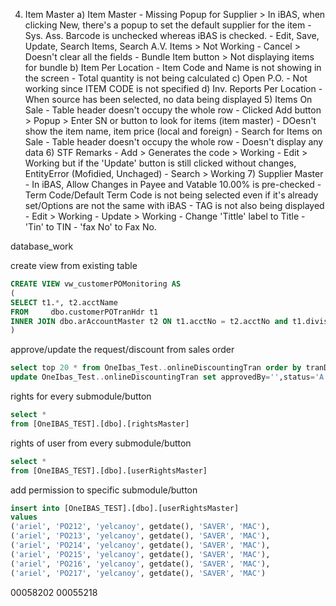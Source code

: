 4) Item Master
        a) Item Master
            - Missing Popup for Supplier > In iBAS, when clicking New, there's a popup to set the default supplier for the item
            - Sys. Ass. Barcode is unchecked whereas iBAS is checked.
            - Edit, Save, Update, Search Items, Search A.V. Items > Not Working
            - Cancel > Doesn't clear all the fields
            - Bundle Item button > Not displaying items for bundle
        b) Item Per Location
            - Item Code and Name is not showing in the screen
            - Total quantity is not being calculated
        c) Open P.O.
            - Not working since ITEM CODE is not specified
        d) Inv. Reports Per Location
            - When source has been selected, no data being displayed
    5) Items On Sale
        - Table header doesn't occupy the whole row
        - Clicked Add button > Popup > Enter SN or button to look for items (item master)
            - DOesn't show the item name, item price (local and foreign)
        - Search for Items on Sale
            - Table header doesn't occupy the whole row
            - Doesn't display any data
    6) STF Remarks
        - Add > Generates the code > Working
        - Edit > Working but if the 'Update' button is still clicked without changes, EntityError (Mofidied, Unchaged)
        - Search > Working
    7) Supplier Master
        - In iBAS, Allow Changes in Payee and Vatable 10.00% is pre-checked
        - Term Code/Default Term Code is not being selected even if it's already set/Options are not the same with iBAS
        - TAG is not also being displayed
        - Edit > Working
        - Update > Working
            - Change 'Tittle' label to Title
            - 'Tin' to TIN
            - 'fax No' to Fax No.


database_work



create view from existing table
```sql
CREATE VIEW vw_customerPOMonitoring AS
(
SELECT t1.*, t2.acctName
FROM     dbo.customerPOTranHdr t1
INNER JOIN dbo.arAccountMaster t2 ON t1.acctNo = t2.acctNo and t1.divisionCode = t2.divisionCode 
)
```





approve/update the request/discount from sales order
```sql
select top 20 * from OneIbas_Test..onlineDiscountingTran order by tranDate desc
update OneIbas_Test..onlineDiscountingTran set approvedBy='',status='A' where tranNo=''
```


rights for every submodule/button
```sql
select * 
from [OneIBAS_TEST].[dbo].[rightsMaster]
```


rights of user from every submodule/button
```sql
select * 
from [OneIBAS_TEST].[dbo].[userRightsMaster]
```


add permission to specific submodule/button
```sql
insert into [OneIBAS_TEST].[dbo].[userRightsMaster]
values 
('ariel', 'PO212', 'yelcanoy', getdate(), 'SAVER', 'MAC'),
('ariel', 'PO213', 'yelcanoy', getdate(), 'SAVER', 'MAC'),
('ariel', 'PO214', 'yelcanoy', getdate(), 'SAVER', 'MAC'),
('ariel', 'PO215', 'yelcanoy', getdate(), 'SAVER', 'MAC'),
('ariel', 'PO216', 'yelcanoy', getdate(), 'SAVER', 'MAC'),
('ariel', 'PO217', 'yelcanoy', getdate(), 'SAVER', 'MAC')
```



00058202
00055218






















